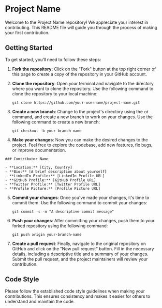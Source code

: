 # Project Name

Welcome to the Project Name repository! We appreciate your interest in contributing. This README file will guide you through the process of making your first contribution.

## Getting Started

To get started, you'll need to follow these steps:

1. **Fork the repository**: Click on the "Fork" button at the top right corner of this page to create a copy of the repository in your GitHub account.

2. **Clone the repository**: Open your terminal and navigate to the directory where you want to clone the repository. Use the following command to clone the repository to your local machine:
    ```
    git clone https://github.com/your-username/project-name.git
    ```

3. **Create a new branch**: Change to the project's directory using the `cd` command, and create a new branch to work on your changes. Use the following command to create a new branch:
    ```
    git checkout -b your-branch-name
    ```

4. **Make your changes**: Now you can make the desired changes to the project. Feel free to explore the codebase, add new features, fix bugs, or improve documentation.

  ```
  ### Contributor Name

- **Location:** [City, Country]
- **Bio:** [A brief description about yourself]
- **LinkedIn Profile:** [LinkedIn Profile URL]
- **GitHub Profile:** [GitHub Profile URL]
- **Twitter Profile:** [Twitter Profile URL]
- **Profile Picture:** [Profile Picture URL]

```

5. **Commit your changes**: Once you've made your changes, it's time to commit them. Use the following command to commit your changes:
    ```
    git commit -s -m "A descriptive commit message"
    ```

6. **Push your changes**: After committing your changes, push them to your forked repository using the following command:
    ```
    git push origin your-branch-name
    ```

7. **Create a pull request**: Finally, navigate to the original repository on GitHub and click on the "New pull request" button. Fill in the necessary details, including a descriptive title and a summary of your changes. Submit the pull request, and the project maintainers will review your contribution.

## Code Style

Please follow the established code style guidelines when making your contributions. This ensures consistency and makes it easier for others to understand and maintain the code.
